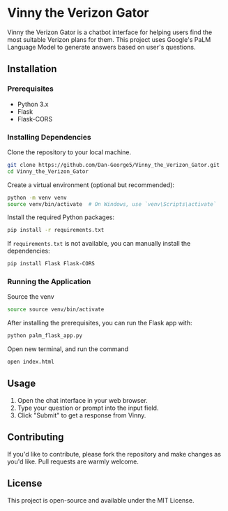 # Vinny the Verizon Gator

Vinny the Verizon Gator is a chatbot interface for helping users find the most suitable Verizon plans for them. This project uses Google's PaLM Language Model to generate answers based on user's questions.

## Installation

### Prerequisites

- Python 3.x
- Flask
- Flask-CORS

### Installing Dependencies

Clone the repository to your local machine.

```bash
git clone https://github.com/Dan-George5/Vinny_the_Verizon_Gator.git
cd Vinny_the_Verizon_Gator
```

Create a virtual environment (optional but recommended):

```bash
python -m venv venv
source venv/bin/activate  # On Windows, use `venv\Scripts\activate`
```

Install the required Python packages:

```bash
pip install -r requirements.txt
```

If `requirements.txt` is not available, you can manually install the dependencies:

```bash
pip install Flask Flask-CORS
```

### Running the Application

Source the venv


```bash
source source venv/bin/activate
```

After installing the prerequisites, you can run the Flask app with:

```bash
python palm_flask_app.py
```

Open new terminal, and run the command

```bash
open index.html
```

## Usage

1. Open the chat interface in your web browser.
2. Type your question or prompt into the input field.
3. Click "Submit" to get a response from Vinny.

## Contributing

If you'd like to contribute, please fork the repository and make changes as you'd like. Pull requests are warmly welcome.

## License

This project is open-source and available under the MIT License.
